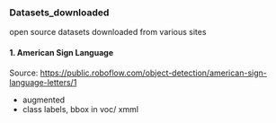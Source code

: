 ### Datasets_downloaded
open source datasets downloaded from various sites


#### 1.  American Sign Language
Source:  https://public.roboflow.com/object-detection/american-sign-language-letters/1
- augmented
- class labels, bbox in voc/ xmml
